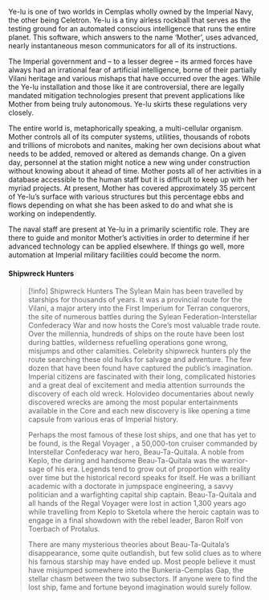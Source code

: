 
Ye-lu is one of two worlds in Cemplas wholly owned by the Imperial Navy, the other being Celetron. Ye-lu is a tiny airless rockball that serves as the testing ground for an automated conscious intelligence that runs the entire planet. This software, which answers to the name ‘Mother’, uses advanced, nearly instantaneous meson communicators for all of its instructions.

The Imperial government and – to a lesser degree – its armed forces have always had an irrational fear of artificial intelligence, borne of their partially Vilani heritage and various mishaps that have occurred over the ages. While the Ye-lu installation and those like it are controversial, there are legally mandated mitigation technologies present that prevent applications like Mother from being truly autonomous. Ye-lu skirts these regulations very closely.

The entire world is, metaphorically speaking, a multi-cellular organism. Mother controls all of its computer systems, utilities, thousands of robots and trillions of microbots and nanites, making her own decisions about what needs to be added, removed or altered as demands change. On a given day, personnel at the station might notice a new wing under construction without knowing about it ahead of time. Mother posts all of her activities in a database accessible to the human staff but it is difficult to keep up with her myriad projects. At present, Mother has covered approximately 35 percent of Ye-lu’s surface with various structures but this percentage ebbs and flows depending on what she has been asked to do and what she is working on independently.

The naval staff are present at Ye-lu in a primarily scientific role. They are there to guide and monitor Mother’s activities in order to determine if her advanced technology can be applied elsewhere. If things go well, more automation at Imperial military facilities could become the norm.

#### Shipwreck Hunters

> [!info] Shipwreck Hunters
> The Sylean Main has been travelled by starships for thousands of years. It was a provincial route for the Vilani, a major artery into the First Imperium for Terran conquerors, the site of numerous battles during the Sylean Federation-Interstellar Confederacy War and now hosts the Core’s most valuable trade route. Over the millennia, hundreds of ships on the route have been lost during battles, wilderness refuelling operations gone wrong, misjumps and other calamities. Celebrity shipwreck hunters ply the route searching these old hulks for salvage and adventure. The few dozen that have been found have captured the public’s imagination. Imperial citizens are fascinated with their long, complicated histories and a great deal of excitement and media attention surrounds the discovery of each old wreck. Holovideo documentaries about newly discovered wrecks are among the most popular entertainments available in the Core and each new discovery is like opening a time capsule from various eras of Imperial history.
>
> Perhaps the most famous of these lost ships, and one that has yet to be found, is the Regal Voyager , a 50,000-ton cruiser commanded by Interstellar Confederacy war hero, Beau-Ta-Quitala. A noble from Keplo, the daring and handsome Beau-Ta-Quitala was the warrior-sage of his era. Legends tend to grow out of proportion with reality over time but the historical record speaks for itself. He was a brilliant academic with a doctorate in jumpspace engineering, a savvy politician and a warfighting capital ship captain. Beau-Ta-Quitala and all hands of the Regal Voyager were lost in action 1,300 years ago while travelling from Keplo to Sketola where the heroic captain was to engage in a final showdown with the rebel leader, Baron Rolf von Toerbach of Protalus.
>
> There are many mysterious theories about Beau-Ta-Quitala’s disappearance, some quite outlandish, but few solid clues as to where his famous starship may have ended up. Most people believe it must have misjumped somewhere into the Bunkeria-Cemplas Gap, the stellar chasm between the two subsectors. If anyone were to find the lost ship, fame and fortune beyond imagination would surely follow.
